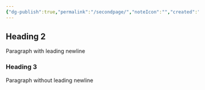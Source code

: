 ```yaml
---
{"dg-publish":true,"permalink":"/secondpage/","noteIcon":"","created":"2024-12-31T01:15:04.856-06:00","updated":"2024-12-31T03:51:35.867-06:00"}
---
```


## Heading 2

Paragraph with leading newline

### Heading 3
Paragraph without leading newline